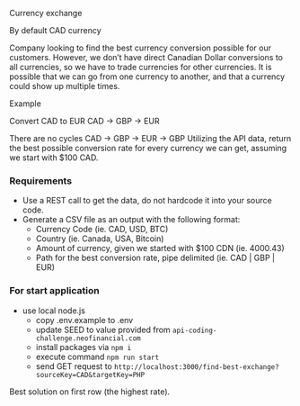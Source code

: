 Currency exchange

By default CAD currency

Company looking to find the best currency conversion possible for our customers. 
However, we don’t have direct Canadian Dollar conversions to all currencies, 
so we have to trade currencies for other currencies. 
It is possible that we can go from one currency to another, 
and that a currency could show up multiple times.

Example

Convert CAD to EUR
CAD -> GBP -> EUR


There are no cycles
CAD -> GBP -> EUR -> GBP
Utilizing the API data, return the best possible conversion rate for every currency we can get, assuming we start with $100 CAD.

### Requirements

- Use a REST call to get the data, do not hardcode it into your source code.
- Generate a CSV file as an output with the following format:
  - Currency Code (ie. CAD, USD, BTC)
  - Country (ie. Canada, USA, Bitcoin)
  - Amount of currency, given we started with $100 CDN (ie. 4000.43)
  - Path for the best conversion rate, pipe delimited (ie. CAD | GBP | EUR)


### For start application
 - use local node.js
   - copy .env.example to .env
   - update SEED to value provided from `api-coding-challenge.neofinancial.com`
   - install packages via `npm i`
   - execute command `npm run start`
   - send GET request to `http://localhost:3000/find-best-exchange?sourceKey=CAD&targetKey=PHP`

Best solution on first row (the highest rate).
